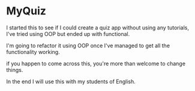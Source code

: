 # MyQuiz

I started this to see if I could create a quiz app without using any tutorials, 
I've tried using OOP but ended up with functional. 

I'm going to refactor it using OOP once I've managed to get all the functionality working.

if you happen to come across this, you're more than welcome to change things. 

In the end I will use this with my students of English. 

